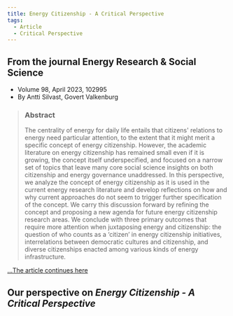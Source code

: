 ```yaml
---
title: Energy Citizenship - A Critical Perspective
tags: 
  - Article
  - Critical Perspective
---
```


## From the journal Energy Research & Social Science

- Volume 98, April 2023, 102995
- By Antti Silvast, Govert Valkenburg

> ### Abstract
>
>The centrality of energy for daily life entails that citizens' relations to energy need particular attention, to the extent that it might merit a specific concept of energy citizenship. However, the academic literature on energy citizenship has remained small even if it is growing, the concept itself underspecified, and focused on a narrow set of topics that leave many core social science insights on both citizenship and energy governance unaddressed. In this perspective, we analyze the concept of energy citizenship as it is used in the current energy research literature and develop reflections on how and why current approaches do not seem to trigger further specification of the concept. We carry this discussion forward by refining the concept and proposing a new agenda for future energy citizenship research areas. We conclude with three primary outcomes that require more attention when juxtaposing energy and citizenship: the question of who counts as a ‘citizen’ in energy citizenship initiatives, interrelations between democratic cultures and citizenship, and diverse citizenships enacted among various kinds of energy infrastructure.

[...The article continues here](https://www.sciencedirect.com/science/article/pii/S2214629623000555?via%3Dihub)

## Our perspective on *Energy Citizenship - A Critical Perspective*

